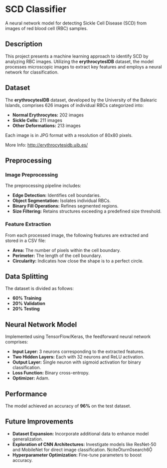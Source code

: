 # SCD Classifier

A neural network model for detecting Sickle Cell Disease (SCD) from images of red blood cell (RBC) samples.

## Description

This project presents a machine learning approach to identify SCD by analyzing RBC images. Utilizing the **erythrocytesIDB** dataset, the model processes microscopic images to extract key features and employs a neural network for classification.

## Dataset

The **erythrocytesIDB** dataset, developed by the University of the Balearic Islands, comprises 626 images of individual RBCs categorized into:
- **Normal Erythrocytes:** 202 images
- **Sickle Cells:** 211 images
- **Other Deformations:** 213 images

Each image is in JPG format with a resolution of 80x80 pixels.

More Info: http://erythrocytesidb.uib.es/

## Preprocessing

### Image Preprocessing

The preprocessing pipeline includes:
- **Edge Detection:** Identifies cell boundaries.
- **Object Segmentation:** Isolates individual RBCs.
- **Binary Fill Operations:** Refines segmented regions.
- **Size Filtering:** Retains structures exceeding a predefined size threshold.

### Feature Extraction

From each processed image, the following features are extracted and stored in a CSV file:
- **Area:** The number of pixels within the cell boundary.
- **Perimeter:** The length of the cell boundary.
- **Circularity:** Indicates how close the shape is to a perfect circle.

## Data Splitting

The dataset is divided as follows:
- **60% Training**
- **20% Validation**
- **20% Testing**

## Neural Network Model

Implemented using TensorFlow/Keras, the feedforward neural network comprises:
- **Input Layer:** 3 neurons corresponding to the extracted features.
- **Two Hidden Layers:** Each with 32 neurons and ReLU activation.
- **Output Layer:** Single neuron with sigmoid activation for binary classification.
- **Loss Function:** Binary cross-entropy.
- **Optimizer:** Adam.

## Performance

The model achieved an accuracy of **96%** on the test dataset.

## Future Improvements

- **Dataset Expansion:** Incorporate additional data to enhance model generalization.
- **Exploration of CNN Architectures:** Investigate models like ResNet-50 and MobileNet for direct image classification. citeturn0search6
- **Hyperparameter Optimization:** Fine-tune parameters to boost accuracy.